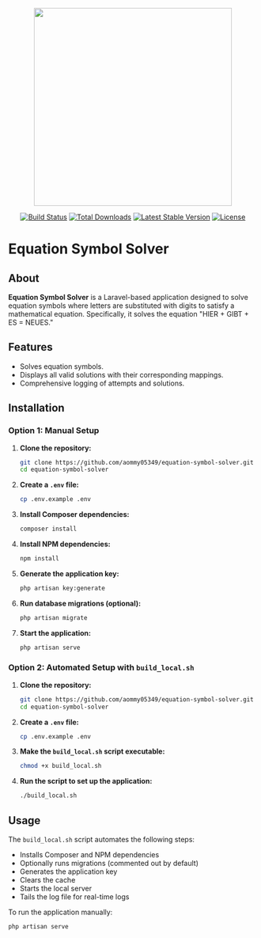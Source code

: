 <p align="center">
    <a href="https://laravel.com" target="_blank">
        <img src="https://raw.githubusercontent.com/laravel/art/master/logo-lockup/5%20SVG/2%20CMYK/1%20Full%20Color/laravel-logolockup-cmyk-red.svg" width="400">
    </a>
</p>

<p align="center">
    <a href="https://travis-ci.org/laravel/framework"><img src="https://travis-ci.org/laravel/framework.svg" alt="Build Status"></a>
    <a href="https://packagist.org/packages/laravel/framework"><img src="https://img.shields.io/packagist/dt/laravel/framework" alt="Total Downloads"></a>
    <a href="https://packagist.org/packages/laravel/framework"><img src="https://img.shields.io/packagist/v/laravel/framework" alt="Latest Stable Version"></a>
    <a href="https://packagist.org/packages/laravel/framework"><img src="https://img.shields.io/packagist/l/laravel/framework" alt="License"></a>
</p>

# Equation Symbol Solver

## About

**Equation Symbol Solver** is a Laravel-based application designed to solve equation symbols where letters are substituted with digits to satisfy a mathematical equation. Specifically, it solves the equation "HIER + GIBT + ES = NEUES."

## Features

- Solves equation symbols.
- Displays all valid solutions with their corresponding mappings.
- Comprehensive logging of attempts and solutions.

## Installation

### Option 1: Manual Setup

1. **Clone the repository:**
    ```bash
    git clone https://github.com/aommy05349/equation-symbol-solver.git
    cd equation-symbol-solver
    ```

2. **Create a `.env` file:**
    ```bash
    cp .env.example .env
    ```

3. **Install Composer dependencies:**
    ```bash
    composer install
    ```

4. **Install NPM dependencies:**
    ```bash
    npm install
    ```

5. **Generate the application key:**
    ```bash
    php artisan key:generate
    ```

6. **Run database migrations (optional):**
    ```bash
    php artisan migrate
    ```

7. **Start the application:**
    ```bash
    php artisan serve
    ```

### Option 2: Automated Setup with `build_local.sh`

1. **Clone the repository:**
    ```bash
    git clone https://github.com/aommy05349/equation-symbol-solver.git
    cd equation-symbol-solver
    ```

2. **Create a `.env` file:**
    ```bash
    cp .env.example .env
    ```

3. **Make the `build_local.sh` script executable:**
    ```bash
    chmod +x build_local.sh
    ```

4. **Run the script to set up the application:**
    ```bash
    ./build_local.sh
    ```

## Usage

The `build_local.sh` script automates the following steps:
- Installs Composer and NPM dependencies
- Optionally runs migrations (commented out by default)
- Generates the application key
- Clears the cache
- Starts the local server
- Tails the log file for real-time logs

To run the application manually:
```bash
php artisan serve
